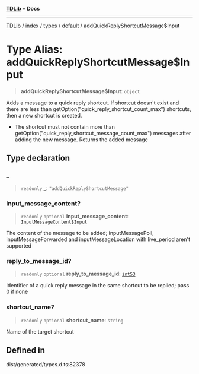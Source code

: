 [**TDLib**](../../../../../../README.md) • **Docs**

***

[TDLib](../../../../../../modules.md) / [index](../../../../../README.md) / [types](../../../README.md) / [default](../README.md) / addQuickReplyShortcutMessage$Input

# Type Alias: addQuickReplyShortcutMessage$Input

> **addQuickReplyShortcutMessage$Input**: `object`

Adds a message to a quick reply shortcut. If shortcut doesn't exist and there are less than getOption("quick_reply_shortcut_count_max") shortcuts, then a new shortcut is created.

- The shortcut must not contain more than getOption("quick_reply_shortcut_message_count_max") messages after adding the new message. Returns the added message

## Type declaration

### \_

> `readonly` **\_**: `"addQuickReplyShortcutMessage"`

### input\_message\_content?

> `readonly` `optional` **input\_message\_content**: [`InputMessageContent$Input`](InputMessageContent$Input.md)

The content of the message to be added; inputMessagePoll, inputMessageForwarded and inputMessageLocation with live_period aren't supported

### reply\_to\_message\_id?

> `readonly` `optional` **reply\_to\_message\_id**: [`int53`](int53.md)

Identifier of a quick reply message in the same shortcut to be replied; pass 0 if none

### shortcut\_name?

> `readonly` `optional` **shortcut\_name**: `string`

Name of the target shortcut

## Defined in

dist/generated/types.d.ts:82378
